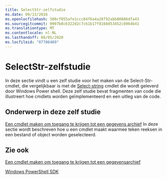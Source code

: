 ```yaml
---
title: SelectStr-zelfstudie
ms.date: 09/13/2016
ms.openlocfilehash: 500cf055afe1ccc04f6a4a28f92abb80886dfa43
ms.sourcegitcommit: 0907b8c6322d2c7c61b17f8168d53452c8964b41
ms.translationtype: MT
ms.contentlocale: nl-NL
ms.lasthandoff: 08/05/2020
ms.locfileid: "87786489"
---
```

# <a name="selectstr-tutorial"></a>SelectStr-zelfstudie

In deze sectie vindt u een zelf studie voor het maken van de Select-Str-cmdlet, die vergelijkbaar is met de [Select-string](/powershell/module/microsoft.powershell.utility/select-string) cmdlet die wordt geleverd door Windows Power shell. Deze zelf studie bevat fragmenten van code die illustreert hoe cmdlets worden geïmplementeerd en een uitleg van de code.

## <a name="topic-in-this-tutorial"></a>Onderwerp in deze zelf studie

[Een cmdlet maken om toegang te krijgen tot een gegevens archief](./creating-a-cmdlet-to-access-a-data-store.md) In deze sectie wordt beschreven hoe u een cmdlet maakt waarmee teken reeksen in een bestand of object worden geselecteerd.

## <a name="see-also"></a>Zie ook

[Een cmdlet maken om toegang te krijgen tot een gegevensarchief](./creating-a-cmdlet-to-access-a-data-store.md)

[Windows PowerShell SDK](../windows-powershell-reference.md)
